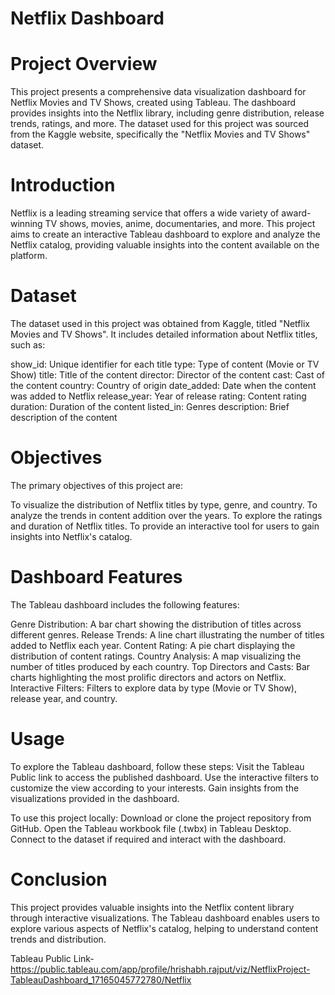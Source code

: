 # Netflix Dashboard 

# Project Overview
This project presents a comprehensive data visualization dashboard for Netflix Movies and TV Shows, created using Tableau. The dashboard provides insights into the Netflix library, including genre distribution, release trends, ratings, and more. The dataset used for this project was sourced from the Kaggle website, specifically the "Netflix Movies and TV Shows" dataset.

# Introduction
Netflix is a leading streaming service that offers a wide variety of award-winning TV shows, movies, anime, documentaries, and more. This project aims to create an interactive Tableau dashboard to explore and analyze the Netflix catalog, providing valuable insights into the content available on the platform.

# Dataset
The dataset used in this project was obtained from Kaggle, titled "Netflix Movies and TV Shows". It includes detailed information about Netflix titles, such as:

show_id: Unique identifier for each title
type: Type of content (Movie or TV Show)
title: Title of the content
director: Director of the content
cast: Cast of the content
country: Country of origin
date_added: Date when the content was added to Netflix
release_year: Year of release
rating: Content rating
duration: Duration of the content
listed_in: Genres
description: Brief description of the content

# Objectives
The primary objectives of this project are:

To visualize the distribution of Netflix titles by type, genre, and country.
To analyze the trends in content addition over the years.
To explore the ratings and duration of Netflix titles.
To provide an interactive tool for users to gain insights into Netflix's catalog.

# Dashboard Features
The Tableau dashboard includes the following features:

Genre Distribution: A bar chart showing the distribution of titles across different genres.
Release Trends: A line chart illustrating the number of titles added to Netflix each year.
Content Rating: A pie chart displaying the distribution of content ratings.
Country Analysis: A map visualizing the number of titles produced by each country.
Top Directors and Casts: Bar charts highlighting the most prolific directors and actors on Netflix.
Interactive Filters: Filters to explore data by type (Movie or TV Show), release year, and country.

# Usage

To explore the Tableau dashboard, follow these steps:
Visit the Tableau Public link to access the published dashboard.
Use the interactive filters to customize the view according to your interests.
Gain insights from the visualizations provided in the dashboard.

To use this project locally:
Download or clone the project repository from GitHub.
Open the Tableau workbook file (.twbx) in Tableau Desktop.
Connect to the dataset if required and interact with the dashboard.
# Conclusion
This project provides valuable insights into the Netflix content library through interactive visualizations. The Tableau dashboard enables users to explore various aspects of Netflix's catalog, helping to understand content trends and distribution.

Tableau Public Link- https://public.tableau.com/app/profile/hrishabh.rajput/viz/NetflixProject-TableauDashboard_17165045772780/Netflix
